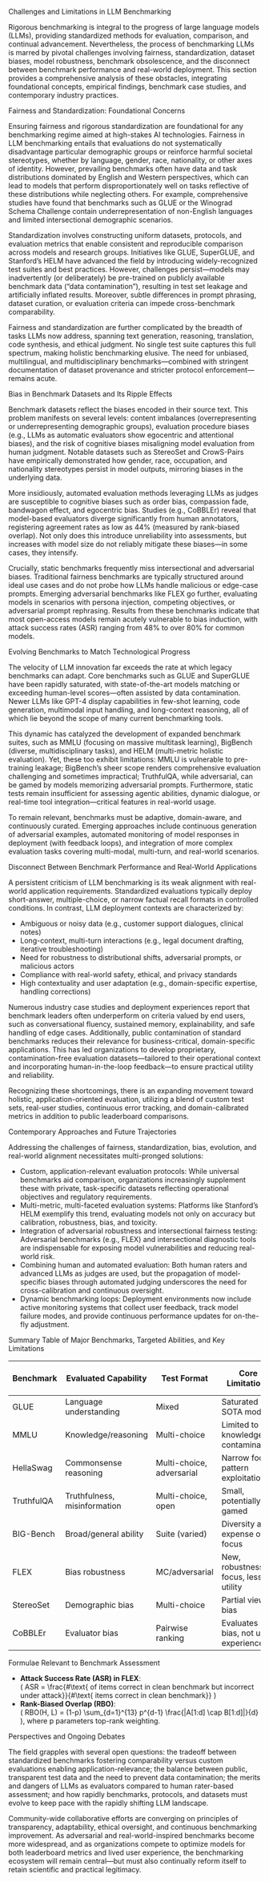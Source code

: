 Challenges and Limitations in LLM Benchmarking

Rigorous benchmarking is integral to the progress of large language models (LLMs), providing standardized methods for evaluation, comparison, and continual advancement. Nevertheless, the process of benchmarking LLMs is marred by pivotal challenges involving fairness, standardization, dataset biases, model robustness, benchmark obsolescence, and the disconnect between benchmark performance and real-world deployment. This section provides a comprehensive analysis of these obstacles, integrating foundational concepts, empirical findings, benchmark case studies, and contemporary industry practices.

Fairness and Standardization: Foundational Concerns

Ensuring fairness and rigorous standardization are foundational for any benchmarking regime aimed at high-stakes AI technologies. Fairness in LLM benchmarking entails that evaluations do not systematically disadvantage particular demographic groups or reinforce harmful societal stereotypes, whether by language, gender, race, nationality, or other axes of identity. However, prevailing benchmarks often have data and task distributions dominated by English and Western perspectives, which can lead to models that perform disproportionately well on tasks reflective of these distributions while neglecting others. For example, comprehensive studies have found that benchmarks such as GLUE or the Winograd Schema Challenge contain underrepresentation of non-English languages and limited intersectional demographic scenarios.

Standardization involves constructing uniform datasets, protocols, and evaluation metrics that enable consistent and reproducible comparison across models and research groups. Initiatives like GLUE, SuperGLUE, and Stanford’s HELM have advanced the field by introducing widely-recognized test suites and best practices. However, challenges persist—models may inadvertently (or deliberately) be pre-trained on publicly available benchmark data (“data contamination”), resulting in test set leakage and artificially inflated results. Moreover, subtle differences in prompt phrasing, dataset curation, or evaluation criteria can impede cross-benchmark comparability.

Fairness and standardization are further complicated by the breadth of tasks LLMs now address, spanning text generation, reasoning, translation, code synthesis, and ethical judgment. No single test suite captures this full spectrum, making holistic benchmarking elusive. The need for unbiased, multilingual, and multidisciplinary benchmarks—combined with stringent documentation of dataset provenance and stricter protocol enforcement—remains acute.

Bias in Benchmark Datasets and Its Ripple Effects

Benchmark datasets reflect the biases encoded in their source text. This problem manifests on several levels: content imbalances (overrepresenting or underrepresenting demographic groups), evaluation procedure biases (e.g., LLMs as automatic evaluators show egocentric and attentional biases), and the risk of cognitive biases misaligning model evaluation from human judgment. Notable datasets such as StereoSet and CrowS-Pairs have empirically demonstrated how gender, race, occupation, and nationality stereotypes persist in model outputs, mirroring biases in the underlying data.

More insidiously, automated evaluation methods leveraging LLMs as judges are susceptible to cognitive biases such as order bias, compassion fade, bandwagon effect, and egocentric bias. Studies (e.g., CoBBLEr) reveal that model-based evaluators diverge significantly from human annotators, registering agreement rates as low as 44% (measured by rank-biased overlap). Not only does this introduce unreliability into assessments, but increases with model size do not reliably mitigate these biases—in some cases, they intensify.

Crucially, static benchmarks frequently miss intersectional and adversarial biases. Traditional fairness benchmarks are typically structured around ideal use cases and do not probe how LLMs handle malicious or edge-case prompts. Emerging adversarial benchmarks like FLEX go further, evaluating models in scenarios with persona injection, competing objectives, or adversarial prompt rephrasing. Results from these benchmarks indicate that most open-access models remain acutely vulnerable to bias induction, with attack success rates (ASR) ranging from 48% to over 80% for common models.

Evolving Benchmarks to Match Technological Progress

The velocity of LLM innovation far exceeds the rate at which legacy benchmarks can adapt. Core benchmarks such as GLUE and SuperGLUE have been rapidly saturated, with state-of-the-art models matching or exceeding human-level scores—often assisted by data contamination. Newer LLMs like GPT-4 display capabilities in few-shot learning, code generation, multimodal input handling, and long-context reasoning, all of which lie beyond the scope of many current benchmarking tools.

This dynamic has catalyzed the development of expanded benchmark suites, such as MMLU (focusing on massive multitask learning), BigBench (diverse, multidisciplinary tasks), and HELM (multi-metric holistic evaluation). Yet, these too exhibit limitations: MMLU is vulnerable to pre-training leakage; BigBench’s sheer scope renders comprehensive evaluation challenging and sometimes impractical; TruthfulQA, while adversarial, can be gamed by models memorizing adversarial prompts. Furthermore, static tests remain insufficient for assessing agentic abilities, dynamic dialogue, or real-time tool integration—critical features in real-world usage.

To remain relevant, benchmarks must be adaptive, domain-aware, and continuously curated. Emerging approaches include continuous generation of adversarial examples, automated monitoring of model responses in deployment (with feedback loops), and integration of more complex evaluation tasks covering multi-modal, multi-turn, and real-world scenarios.

Disconnect Between Benchmark Performance and Real-World Applications

A persistent criticism of LLM benchmarking is its weak alignment with real-world application requirements. Standardized evaluations typically deploy short-answer, multiple-choice, or narrow factual recall formats in controlled conditions. In contrast, LLM deployment contexts are characterized by:

- Ambiguous or noisy data (e.g., customer support dialogues, clinical notes)
- Long-context, multi-turn interactions (e.g., legal document drafting, iterative troubleshooting)
- Need for robustness to distributional shifts, adversarial prompts, or malicious actors
- Compliance with real-world safety, ethical, and privacy standards
- High contextuality and user adaptation (e.g., domain-specific expertise, handling corrections)

Numerous industry case studies and deployment experiences report that benchmark leaders often underperform on criteria valued by end users, such as conversational fluency, sustained memory, explainability, and safe handling of edge cases. Additionally, public contamination of standard benchmarks reduces their relevance for business-critical, domain-specific applications. This has led organizations to develop proprietary, contamination-free evaluation datasets—tailored to their operational context and incorporating human-in-the-loop feedback—to ensure practical utility and reliability.

Recognizing these shortcomings, there is an expanding movement toward holistic, application-oriented evaluation, utilizing a blend of custom test sets, real-user studies, continuous error tracking, and domain-calibrated metrics in addition to public leaderboard comparisons.

Contemporary Approaches and Future Trajectories

Addressing the challenges of fairness, standardization, bias, evolution, and real-world alignment necessitates multi-pronged solutions:

- Custom, application-relevant evaluation protocols: While universal benchmarks aid comparison, organizations increasingly supplement these with private, task-specific datasets reflecting operational objectives and regulatory requirements.
- Multi-metric, multi-faceted evaluation systems: Platforms like Stanford’s HELM exemplify this trend, evaluating models not only on accuracy but calibration, robustness, bias, and toxicity.
- Integration of adversarial robustness and intersectional fairness testing: Adversarial benchmarks (e.g., FLEX) and intersectional diagnostic tools are indispensable for exposing model vulnerabilities and reducing real-world risk.
- Combining human and automated evaluation: Both human raters and advanced LLMs as judges are used, but the propagation of model-specific biases through automated judging underscores the need for cross-calibration and continuous oversight.
- Dynamic benchmarking loops: Deployment environments now include active monitoring systems that collect user feedback, track model failure modes, and provide continuous performance updates for on-the-fly adjustment.

Summary Table of Major Benchmarks, Targeted Abilities, and Key Limitations

| Benchmark      | Evaluated Capability     | Test Format             | Core Limitations                   | Data Contamination Risk |
|----------------|-------------------------|-------------------------|------------------------------------|------------------------|
| GLUE           | Language understanding  | Mixed                   | Saturated by SOTA models           | High                   |
| MMLU           | Knowledge/reasoning     | Multi-choice            | Limited to knowledge, contamination| High                   |
| HellaSwag      | Commonsense reasoning   | Multi-choice, adversarial| Narrow focus, pattern exploitation | Moderate               |
| TruthfulQA     | Truthfulness, misinformation | Multi-choice, open    | Small, potentially gamed           | High                   |
| BIG-Bench      | Broad/general ability   | Suite (varied)          | Diversity at expense of focus      | Moderate               |
| FLEX           | Bias robustness         | MC/adversarial          | New, robustness focus, less utility| Low                    |
| StereoSet      | Demographic bias        | Multi-choice            | Partial view of bias               | Moderate               |
| CoBBLEr        | Evaluator bias          | Pairwise ranking        | Evaluates bias, not user experience| New                    |

Formulae Relevant to Benchmark Assessment

- **Attack Success Rate (ASR) in FLEX**:  
    \( ASR = \frac{\#\text{ of items correct in clean benchmark but incorrect under attack}}{\#\text{ items correct in clean benchmark}} \)
- **Rank-Biased Overlap (RBO)**:  
    \( RBO(H, L) = (1-p) \sum_{d=1}^{13} p^{d-1} \frac{|A[1:d] \cap B[1:d]|}{d} \), where p parameters top-rank weighting.

Perspectives and Ongoing Debates

The field grapples with several open questions: the tradeoff between standardized benchmarks fostering comparability versus custom evaluations enabling application-relevance; the balance between public, transparent test data and the need to prevent data contamination; the merits and dangers of LLMs as evaluators compared to human rater-based assessment; and how rapidly benchmarks, protocols, and datasets must evolve to keep pace with the rapidly shifting LLM landscape.

Community-wide collaborative efforts are converging on principles of transparency, adaptability, ethical oversight, and continuous benchmarking improvement. As adversarial and real-world-inspired benchmarks become more widespread, and as organizations compete to optimize models for both leaderboard metrics and lived user experience, the benchmarking ecosystem will remain central—but must also continually reform itself to retain scientific and practical legitimacy.